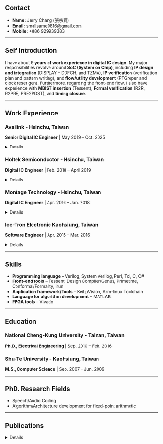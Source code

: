 
## Contact

* **Name:** Jerry Chang (張宗賢)
* **Email:** smallsame0816@gmail.com
* **Mobile:** +886 929939383

---

## Self Introduction

I have about **9 years of work experience in digital IC design**. My major responsibilities revolve around **SoC (System on Chip)**, including **IP design and integration** (DISPLAY – DDFCH, and TZMA), **IP verification** (verification plan and pattern writing), and **flow/utility development** (PTGreper and clock reset gen). Furthermore, regarding the front-end flow, I also have experience with **MBIST insertion** (Tessent), **Formal verification** (R2R, R2PRE, PRE2POST), and **timing closure**.

---

## Work Experience

### Availink - Hsinchu, Taiwan
**Senior Digital IC Engineer** | May 2019 – Oct. 2025

<details close>
  <summary>Details</summary>
   
* **RTL Design - DISPLAY 4K System**
    * [DDFCH](https://github.com/small-same/small-same/blob/main/WorkSpace/DDFCH/DDFCH.md)
      * Designed and optimized Data Fetching from DRAM IP, enhancing data throughput.
      * Developed Rotated SRAM design, achieving 50% memory usage saving, compared ping-pong buffering, through efficient block-to-linear ordering swap.
      * Implemented Display Cropping Functions with the integration of frame buffer decompression, achieving target performance.
    * [TZMA](https://github.com/small-same/small-same/blob/main/WorkSpace/TZMA/TZMA.md)
      * Designed Trust Zone Memory Access IP, integrating with crypto engine to secure DRAM access, ensuring robust system security.
      * Developed Register Control for Secure/Non-Secure Master with Trust-Zone Access, improving system partition security.
* [DISPLAY Verification](https://github.com/small-same/small-same/blob/main/WorkSpace/VERI/VERI.md)
    * Developed comprehensive verification test plans and patterns, No functional fault happens at first cut tapeout.
    * Response FPGA emulation to validate display functionalities and accelerate pre-silicon debugging.
* [FPGA Implementation & Integration](https://github.com/small-same/small-same/blob/main/WorkSpace/FPGA/FPGA.md)
    * Implemention Flow on Xilinx V9 with VIVADO, meeting stringent performance targets.
    * Gained extensive integration experience with VIVADO IPs, including Serdes, MIG DDR4, and HDMI Tx PHY.
* Validation Jobs for Tapout ICs
   * DISPLAY Functional Verficiation
   * HDMI PHY Setting for 4K
* **Project Experience with Tapout IC**
    * Contributed to the successful tape-out of SFH980 – a 4K setup-box IC with integrated In-house FBD (SMIC 40nm).
    * SFH821 – a 2K setup-box IC with 10-bit Coder and DISPLAY (SMIC 40nm).
    * SFH826 – a 2K setup-box IC, leading the effort to fix critical issues from SFH821 (SMIC 40nm).


</details>

### Holtek Semiconductor - Hsinchu, Taiwan
**Digital IC Engineer** | Feb. 2018 – April 2019

<details close>
  <summary>Details</summary>

* **Functional Verification (Keil-C based)**: Functional verification for critical IP blocks including **Bus matrix**, **Test mode**, **DMA function**, and **in-house MBIST mode**.
* **RTL Integration**: Successfully integrated **BLE IP with specific test modes** into larger SoC designs, ensuring seamless functionality and adherence to specifications.
* **Front-End Flow Ownership**: Performed **Logic Equivalency Checking (LEC)** for entire chips, comparing R2R, R2G, G2G to guarantee design integrity.
* **Functional ECO Execution**: Has experience for Functional ECOs. 
* Script writing for **Front-end Flow Development**
    * Developed Perl/Tcl scripts for automated PrimeTime information extraction and analysis.
    * Conducted in-depth clock/data path analysis to identify and resolve clock tree balance issues, ensuring timing closure.
    * Buffer/double-Inverter usage calculation, optimizing gate-level netlist quality.
    * Summarized timing closure status for MRMC (TMS/WMS), providing critical insights for tape-out decisions.
* **Tape-out Project Contribution**: Contributed verification and ingegration to the successful tape-out of a **Cortex-M3 + Integrated BLE SoC** on **UMC 28nm** process technology.

</details>   



### Montage Technology - Hsinchu, Taiwan
**Digital IC Engineer** | Apr. 2016 – Jan. 2018

<details close>
  <summary>Details</summary>

* **IP Design & Automation**:
    * Developed an **automated RTL generator for Clock/Reset Generation (clock reset gen)**
    * UART IP
* **Front-End Flow Management**:
    * Managed **MBIST (Memory Built-In Self-Test) insertion flow** from IP-level to top-level using **Tessent**.
    * Executed **Logic Equivalency Checking (LEC)** for entire chip designs (RTL to post-layout netlist) to verify design equivalence.
    * Performed **Manual Functional ECOs**

* **Tape-out Project Contribution**: Contributed verification, front-end flow and ECOs in the tape-out of the **Panther WIFI SOC** (fabricated on **SMIC 40nm** process technology).

</details>   

### Ice-Tron Electronic	Kaohsiung, Taiwan
**Software Engineer** |	Apr. 2015 – Mar. 2016

<details close>
  <summary>Details</summary>

* Firmware development based on Keil-C for STM-32 series MCU. 
* PC-based software development using C# for OBD application.

</details>   

---

## Skills

* **Programming language** – Verilog, System Verilog, Perl, Tcl, C, C#
* **Front-end tools** – Tessent, Design Compiler/Genus, Primetime, Conformal/Formality, irun
* **Application framework/Tools** – Keil µVision, Arm-linux Toolchain
* **Language for algorithm development** – MATLAB
* **FPGA tools** – Vivado

---

## Education

### National Cheng-Kung University - Tainan, Taiwan

**Ph.D., Electrical Engineering** | Sep. 2010 – Feb. 2016

### Shu-Te University - Kaohsiung, Taiwan

**M.S., Computer Science** | Sep. 2007 – Jun. 2009

---

## PhD. Research Fields

* Speech/Audio Coding
* Algorithm/Architecture development for fixed-point arithmetic

---

## Publications

<details close>
  <summary>Details</summary>
  
### Journals

1.  Chung-Hsien Chang, Bo-Wei Chen, Shi-Huang Chen, Jhing-Fa Wang, and Yu-Hao Chiu, "Low-Complexity Hardware Design for Fast Solving LSPs With Coordinated Polynomial Solution," **IEEE Trans. on VLSI**, vol.23, no.2, pp.230-243, Feb. 2015.
2.  Chung-Hsien Chang, Shi-Huang Chen, Bo-Wei Chen, Wen Ji, K. Bharanitharan, and Jhing-Fa Wang, “Fixed-point Computing Element Design for Transcendental Functions and Primary Operations in Speech Processing”, **IEEE Trans. on VLSI**, vol.24, no. 2, pp. 1993-1997, May 2016.
3.  Chung-Hsien Chang, Bo-Wei Chen, Shi-Huang Chen, Jhing-Fa Wang, and Wei Jen, “Low-complexity Audio CODEC for Resource-scarce Embedded System with Fixed-point Arithmetic”, **JCIE**. vol. 39, no. 3, pp. 303-314, 2016.

### Conferences

1.  Chung-Hsien Chang, Po-Chuan Lin, Yu-Hao Chiu, Jhing-Fa Wang, and Ta-Wen Kuan, “A low-complexity sound recording system for elderly security in home-care system”, in Proc. **International Conference on Orange Technologies**, Xian, China, 2014, Sep. 20-23, pp. 185-188. (Algorithm Design)
2.  Chung-Hsien Chang, Po-Chuan Lin, Ta-Wen Kuan, Jhing-Fa Wang, Jing-Min Chen, and Jaw-Shyang Wu, “Multi-level Smile Intensity Measuring Based on Mouth-Corner Features for Happiness Detection,” in Proc. **International Conference on Orange Technologies**, Xian, China, 2014, Sep. 20-23, pp. 181-184. (Algorithm-level Design)
3.  Chung-Hsien Chang, Shi-Huang Chen, Bo-Wei Chen, Chih-Hsiang Peng, and Jhing-Fa Wang, "High-Efficient Hardware Design Based on Enhanced Tschirnhaus Transform for Solving the LSPs," in Proc. **IEEE International Symposium on Circuits & Systems**, Beijing, China, 2013, May 19-23, pp. 1440-1443. (Digital System on FPGA)
4.  Chung-Hsien Chang, Shi-Huang Chen, Bo-Wei Chen, and Jhing-Fa Wang, "A Division-Free Algorithm for Fixed-Point Power Exponential Function in Embedded System," in Proc. **International Conference on Orange Technologies**, Tainan, Taiwan, 2013, Mar. 12-16, 223-226. (Algorithm-level Design)
5.  Chung-Hsien Chang, Shi-Huang Chen, and Jhing-Fa Wang, "Fast Macro-block Selection Algorithm Using 2-D Haar Wavelet Features for H.264 Video Codec," in Proc. **International Conference on Genetic and Evolutionary Computing**, Shenzhen, China, 2010, Dec. 13-15, pp. 610-613.
6.  Shi-Huang Chen, Chung-Hsien Chang, and Shih-Yin Yu, “Fast Wavelet-based Macro-block Selection Algorithm for H.264 Video Codec,” **The International Multi Conference of Engineers and Computer Scientists**, pp. 421-424, Mar. 19-21, 2008, Hong Kong. (Algorithm-level Design, Best Paper Award)

</details>   
